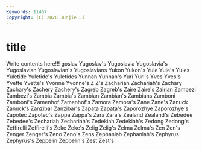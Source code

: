 ```yaml
---
Keywords: 11467
Copyright: (C) 2020 Junjie Li
---
```


# title

Write contents here!!!
goslav 
Yugoslav's 
Yugoslavia 
Yugoslavia's 
Yugoslavian 
Yugoslavian's 
Yugoslavians
Yukon 
Yukon's 
Yule 
Yule's 
Yules 
Yuletide 
Yuletide's 
Yuletides 
Yunnan 
Yunnan's
Yuri 
Yuri's 
Yves 
Yves's 
Yvette 
Yvette's 
Yvonne 
Yvonne's 
Z 
Z's
Zachariah 
Zachariah's 
Zachary 
Zachary's 
Zachery 
Zachery's 
Zagreb 
Zagreb's 
Zaire 
Zaire's
Zairian 
Zambezi 
Zambezi's 
Zambia 
Zambia's 
Zambian 
Zambian's 
Zambians 
Zamboni 
Zamboni's
Zamenhof 
Zamenhof's 
Zamora 
Zamora's 
Zane 
Zane's 
Zanuck 
Zanuck's 
Zanzibar 
Zanzibar's
Zapata 
Zapata's 
Zaporozhye 
Zaporozhye's 
Zapotec 
Zapotec's 
Zappa 
Zappa's 
Zara 
Zara's
Zealand 
Zealand's 
Zebedee 
Zebedee's 
Zechariah 
Zechariah's 
Zedekiah 
Zedekiah's 
Zedong 
Zedong's
Zeffirelli 
Zeffirelli's 
Zeke 
Zeke's 
Zelig 
Zelig's 
Zelma 
Zelma's 
Zen 
Zen's
Zenger 
Zenger's 
Zeno 
Zeno's 
Zens 
Zephaniah 
Zephaniah's 
Zephyrus 
Zephyrus's 
Zeppelin
Zeppelin's 
Zest 
Zest's 
